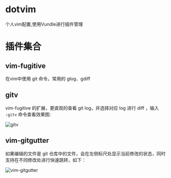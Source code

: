 # dotvim

个人vim配置,使用Vundle进行插件管理

# 插件集合

## vim-fugitive
在vim中使用 git 命令，常用的 glog、gdiff

## gitv

vim-fugitive 的扩展，更直观的查看 git log，并选择对应 log 进行 diff ，输入 `:gitv` 命令查看效果图:

![gitv](http://upload-images.jianshu.io/upload_images/1952606-18f2267c428cfb2f.png?imageMogr2/auto-orient/strip%7CimageView2/2/w/1240)

## vim-gitgutter

如果编辑的文件是 git 仓库中的文件，会在左侧标尺处显示当前修改的状态，同时支持在不同修改处进行快速跳转，如下：

![vim-gitgutter](http://upload-images.jianshu.io/upload_images/1952606-7e2af82c17d9f787.png?imageMogr2/auto-orient/strip%7CimageView2/2/w/1240)